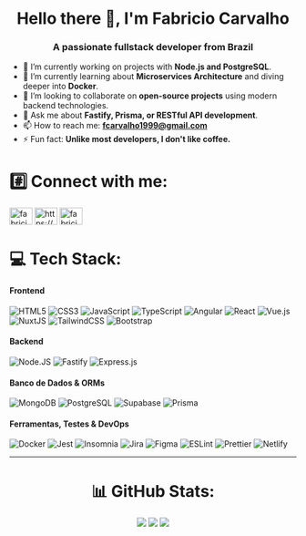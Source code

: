 <h1 align="center">Hello there 👋, I'm Fabricio Carvalho</h1>
<h3 align="center">A passionate fullstack developer from Brazil</h3>

- 🔭 I’m currently working on projects with **Node.js and PostgreSQL**.
- 🌱 I’m currently learning about **Microservices Architecture** and diving deeper into **Docker**.
- 👯 I’m looking to collaborate on **open-source projects** using modern backend technologies.
- 💬 Ask me about **Fastify, Prisma, or RESTful API development**.
- 📫 How to reach me: **fcarvalho1999@gmail.com**
- ⚡ Fun fact: **Unlike most developers, I don't like coffee.**

# #️⃣ Connect with me:
<p align="left">
<a href="https://twitter.com/fabriciooak" target="blank"><img align="center" src="https://raw.githubusercontent.com/rahuldkjain/github-profile-readme-generator/master/src/images/icons/Social/twitter.svg" alt="fabriciooak" height="30" width="40" /></a>
<a href="https://www.linkedin.com/in/fabricio-carvalho-551512137/" target="blank"><img align="center" src="https://raw.githubusercontent.com/rahuldkjain/github-profile-readme-generator/master/src/images/icons/Social/linked-in-alt.svg" alt="https://www.linkedin.com/in/fabricio-carvalho-551512137/" height="30" width="40" /></a>
<a href="https://instagram.com/fabriciocarvalho_1" target="blank"><img align="center" src="https://raw.githubusercontent.com/rahuldkjain/github-profile-readme-generator/master/src/images/icons/Social/instagram.svg" alt="fabriciocarvalho_1" height="30" width="40" /></a>
</p>

# 💻 Tech Stack:
#### Frontend
![HTML5](https://img.shields.io/badge/html5-%23E34F26.svg?style=for-the-badge&logo=html5&logoColor=white) ![CSS3](https://img.shields.io/badge/css3-%231572B6.svg?style=for-the-badge&logo=css3&logoColor=white) ![JavaScript](https://img.shields.io/badge/javascript-%23323330.svg?style=for-the-badge&logo=javascript&logoColor=%23F7DF1E) ![TypeScript](https://img.shields.io/badge/typescript-%23007ACC.svg?style=for-the-badge&logo=typescript&logoColor=white) ![Angular](https://img.shields.io/badge/Angular-DD0031?style=for-the-badge&logo=angular&logoColor=white) ![React](https://img.shields.io/badge/react-%2320232a.svg?style=for-the-badge&logo=react&logoColor=%2361DAFB) ![Vue.js](https://img.shields.io/badge/vuejs-%2335495e.svg?style=for-the-badge&logo=vuedotjs&logoColor=%234FC08D) ![NuxtJS](https://img.shields.io/badge/Nuxt-black?style=for-the-badge&logo=nuxt.js&logoColor=white) ![TailwindCSS](https://img.shields.io/badge/tailwindcss-%2338B2AC.svg?style=for-the-badge&logo=tailwind-css&logoColor=white) ![Bootstrap](https://img.shields.io/badge/bootstrap-%23563D7C.svg?style=for-the-badge&logo=bootstrap&logoColor=white)

#### Backend
![Node.JS](https://img.shields.io/badge/Node.js-339933?style=for-the-badge&logo=nodedotjs&logoColor=white) ![Fastify](https://img.shields.io/badge/fastify-000000?style=for-the-badge&logo=fastify&logoColor=white) ![Express.js](https://img.shields.io/badge/express.js-%23404d59.svg?style=for-the-badge&logo=express&logoColor=%2361DAFB)

#### Banco de Dados & ORMs
![MongoDB](https://img.shields.io/badge/MongoDB-47A248?style=for-the-badge&logo=mongodb&logoColor=white) ![PostgreSQL](https://img.shields.io/badge/PostgreSQL-4169E1?style=for-the-badge&logo=postgresql&logoColor=white) ![Supabase](https://img.shields.io/badge/Supabase-3ECF8E?style=for-the-badge&logo=supabase&logoColor=white) ![Prisma](https://img.shields.io/badge/Prisma-3982CE?style=for-the-badge&logo=prisma&logoColor=white)

#### Ferramentas, Testes & DevOps
![Docker](https://img.shields.io/badge/docker-%232496ED.svg?style=for-the-badge&logo=docker&logoColor=white) ![Jest](https://img.shields.io/badge/Jest-C21325?style=for-the-badge&logo=jest&logoColor=white) ![Insomnia](https://img.shields.io/badge/Insomnia-black?style=for-the-badge&logo=insomnia&logoColor=5849BE) ![Jira](https://img.shields.io/badge/jira-%230A0FFF.svg?style=for-the-badge&logo=jira&logoColor=white) ![Figma](https://img.shields.io/badge/figma-%23F24E1E.svg?style=for-the-badge&logo=figma&logoColor=white) ![ESLint](https://img.shields.io/badge/ESLint-4B3263?style=for-the-badge&logo=eslint&logoColor=white) ![Prettier](https://img.shields.io/badge/Prettier-F7B93E?style=for-the-badge&logo=prettier&logoColor=black) ![Netlify](https://img.shields.io/badge/netlify-%23000000.svg?style=for-the-badge&logo=netlify&logoColor=#00C7B7)

---

<div align="center">

# 📊 GitHub Stats:
![](https://github-readme-stats.vercel.app/api?username=fabricioOak&theme=synthwave&hide_border=false&include_all_commits=true&count_private=true)
![](https://github-readme-streak-stats.herokuapp.com/?user=fabricioOak&theme=synthwave&hide_border=false)
![](https://github-readme-stats.vercel.app/api/top-langs/?username=fabricioOak&theme=synthwave&hide_border=false&include_all_commits=true&count_private=true&layout=compact)

</div>
